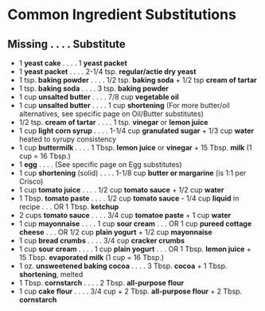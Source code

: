 # Common Ingredient Substitutions

## Missing							.	.	.	.	Substitute
- 1 **yeast cake**					.	.	.	.	1 **yeast packet**
- 1 **yeast packet**					.	.	.	.	2-1/4 tsp. **regular/actie dry yeast**
- 1 tsp. **baking powder**			.	.	.	.	1/2 tsp. **baking soda** + 1/2 tsp **cream of tartar**
- 1 tsp. **baking soda**				.	.	.	.	3 tsp. **baking powder**
- 1 cup **unsalted butter**			.	.	.	.	7/8 cup **vegetable oil**
- 1 cup **unsalted butter**			.	.	.	.	1 cup **shortening**
 									(For more butter/oil alternatives, see specific page on Oil/Butter substitutes)
- 1/2 tsp. **cream of tartar**			.	.	.	.	1 tsp. **vinegar** or **lemon juice**
- 1 cup **light corn syrup**			.	.	.	.	1-1/4 cup **granulated sugar** + 1/3 cup **water** heated to syrupy consistency
- 1 cup **buttermilk**				.	.	.	.	1 Tbsp. **lemon juice** or **vinegar** + 15 Tbsp. **milk** (1 cup = 16 Tbsp.)
- 1 **egg**							.	.	.	.	(See specific page on Egg substitutes)
- 1 cup **shortening** (solid)			.	.	.	.	1-1/8 cup **butter or margarine** (is 1:1 per Crisco)
- 1 cup **tomato juice**				.	.	.	.	1/2 cup **tomato sauce** + 1/2 cup **water**
- 1 Tbsp. **tomato paste**			.	.	.	.	1/2 cup **tomato sauce** - 1/4 cup **liquid** in recipe
									.	.	.	OR	1 Tbsp. **ketchup**
- 2 cups **tomato sauce**			.	.	.	.	3/4 cup **tomatoe paste** + 1 cup **water**
- 1 cup **mayonnaise**				.	.	.	.	1 cup **sour cream**
									.	.	.	OR	1 cup **pureed cottage cheese**
									.	.	.	OR	1/2 cup **plain yogurt** + 1/2 cup **mayonnaise**
- 1 cup **bread crumbs**				.	.	.	.	3/4 cup **cracker crumbs**
- 1 cup **sour cream**				.	.	.	.	1 cup **plain yogurt**
									.	.	.	OR	1 Tbsp. **lemon juice** + 15 Tbsp. **evaporated milk** (1 cup = 16 Tbsp.)
- 1 oz. **unsweetened baking cocoa**	.	.	.	.	3 Tbsp. **cocoa** + 1 Tbsp. **shortening**, melted
- 1 Tbsp. **cornstarch**				.	.	.	.	2 Tbsp. **all-purpose flour**
- 1 cup **cake flour**					.	.	.	.	3/4 cup + 2 Tbsp. **all-purpose flour** + 2 Tbsp. **cornstarch**
